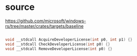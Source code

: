 # source

<https://github.com/microsoft/windows-rs/tree/master/crates/targets/baseline>

```c

void __stdcall AcquireDeveloperLicense(int p0, int p1) {}
void __stdcall CheckDeveloperLicense(int p0) {}
void __stdcall RemoveDeveloperLicense(int p0) {}

```
